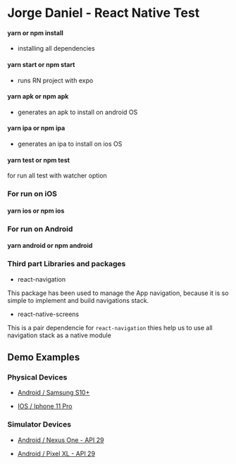 # Jorge Daniel - React Native Test

#### yarn or npm install

- installing all dependencies

#### yarn start or npm start

- runs RN project with expo

#### yarn apk or npm apk

- generates an apk to install on android OS

#### yarn ipa or npm ipa

- generates an ipa to install on ios OS

#### yarn test or npm test

 for run all test with watcher option

### For run on iOS

#### yarn ios or npm ios

### For run on Android

#### yarn android or npm android

### Third part Libraries and packages

- react-navigation

This package has been used to manage the App navigation, because it is so simple to implement and build navigations stack.

- react-native-screens

This is a pair dependencie for `react-navigation` thies help us to use all navigation stack as a native module

## Demo Examples

### Physical Devices

- [Android / Samsung S10+](https://drive.google.com/file/d/1jasUNi7zNbBb73WSfw4oFZ0qbX7LoWC2/view?usp=sharing)

- [IOS / Iphone 11 Pro](https://drive.google.com/file/d/1FuZXZrzdddUTWHAmUVXydus_mnWumXol/view?usp=sharing)

### Simulator Devices

- [Android / Nexus One - API 29](https://jumpshare.com/v/87fRJKqfgmo1zm5BzW54)

- [Android / Pixel XL - API 29](https://jumpshare.com/v/6CCEdpUJYXbk7WsKKLVn)
